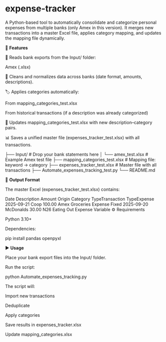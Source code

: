 # expense-tracker
A Python-based tool to automatically consolidate and categorize personal expenses from multiple banks (only Amex in this version).
It merges new transactions into a master Excel file, applies category mapping, and updates the mapping file dynamically.

🚀 **Features**

📂 Reads bank exports from the Input/ folder:

Amex (.xlsx)


🧹 Cleans and normalizes data across banks (date format, amounts, descriptions).

🏷️ Applies categories automatically:

From mapping_categories_test.xlsx

From historical transactions (if a description was already categorized)

🔄 Updates mapping_categories_test.xlsx with new description–category pairs.

📊 Saves a unified master file (expenses_tracker_test.xlsx) with all transactions.

├── Input/ # Drop your bank statements here
│ └── amex_test.xlsx # Example Amex test file
├── mapping_categories_test.xlsx # Mapping file: keyword → category
├── expenses_tracker_test.xlsx # Master file with all transactions
├── Automate_expenses_tracking_test.py
└── README.md


📑 **Output Format**


The master Excel (expenses_tracker_test.xlsx) contains:

Date	Description	Amount	Origin	Category	TypeTransaction	TypeExpense
2025-09-21	Coop	100.00	Amex	Groceries	Expense	Fixed
2025-09-20	McDonalds	30.00	N26	Eating Out	Expense	Variable
⚙️ Requirements

Python 3.10+

Dependencies:

pip install pandas openpyxl

▶️ **Usage**

Place your bank export files into the Input/ folder.

Run the script:

python Automate_expenses_tracking.py


The script will:

Import new transactions

Deduplicate

Apply categories

Save results in expenses_tracker.xlsx

Update mapping_categories.xlsx

